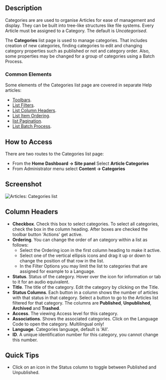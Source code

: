 <!-- Filename: Help4.x:Articles:_Categories / Display title: Articles: Categories -->

## Description

Categories are are used to organise Articles for ease of management and
display. They can be built into tree-like structures like file systems. Every
Article must be assigned to a Category. The default is *Uncategorised*.

The **Categories** list page is used to manage categories. That includes
creation of new categories, finding categories to edit and changing category
properties such as published or not and category order. Also, some properties
may be changed for a group of categories using a Batch Process.

### Common Elements

Some elements of the Categories list page are covered in separate Help articles:

* [Toolbars](jdocmanual?article=help/common-elements/toolbars "").
* [List Filters](jdocmanual?article=help/common-elements/list-filters "").
* [List Column Headers](jdocmanual?article=help/common-elements/list-column-headers "").
* [List Item Ordering](jdocmanual?article=help/common-elements/list-ordering "").
* [list Pagination](jdocmanual?article=help/common-elements/list-pagination "").
* [List Batch Process](jdocmanual?article=help/common-elements/list-batch-process "").

## How to Access

There are two routes to the Categories list page:
* From the **Home Dashboard → Site panel** Select **Article Categories**
* From Administrator menu select **Content → Categories**

## Screenshot

![Articles: Categories list](../../../en/images/articles/articles-categories-list.png "Articles: Categories list")

## Column Headers

- **Checkbox**. Check this box to select categories. To select all
  categories, check the box in the column heading. After boxes are
  checked the toolbar button 'Actions' get active.
- **Ordering**. You can change the order of an category within a list as
  follows:
  - Select the Ordering icon <i class="fa-solid fa-sort"></i> in the first
    column heading to make it active.
  - Select one of the vertical ellipsis icons <span class="icon-ellipsis-v"></span>
    and drag it up or down to change the position of that row in the list.
  - In the Filter Options you may limit the list to categories that are
    assigned for example to a Language.
- **Status**. Status of the category. Hover over the icon for information or
    tab to it for an audio equivalent.
- **Title**. The title of the category. Edit the category by clicking on
  the Title.
- **Status Columns**. Each button in a column shows the number of articles
    with that status in that category. Select a button to go to the Articles
    list filtered for that category. The columns are **Published**,
    **Unpublished**, **Archived** and **Trashed**.
- **Access**. The viewing Access level  for this category.
- **Associations**. Shows the associated categories. Click on the
  Language Code to open the category. Multilingual only!
- **Language**. Categories language, default is 'All'.
- **ID**. A unique identification number for this category, you cannot
  change this number.

## Quick Tips

- Click on an icon in the Status column to toggle between Published and
  Unpublished.
